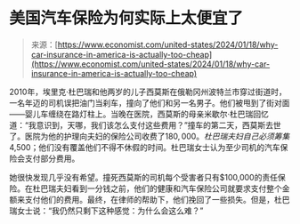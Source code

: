 <!--yml

category: 未分类

date: 2024-05-27 14:34:33

-->

# 美国汽车保险为何实际上太便宜了

> 来源：[https://www.economist.com/united-states/2024/01/18/why-car-insurance-in-america-is-actually-too-cheap](https://www.economist.com/united-states/2024/01/18/why-car-insurance-in-america-is-actually-too-cheap)

2010年，埃里克·杜巴瑞和他两岁的儿子西莫斯在俄勒冈州波特兰市穿过街道时，一名年迈的司机误把油门当刹车，撞向了他们和另一名男子。他们被甩到了街对面——婴儿车缠绕在路灯柱上。当晚在医院，西莫斯的母亲米歇尔·杜巴瑞回忆道：“我意识到，天哪，我们该怎么支付这些费用？”撞车的第二天，西莫斯去世了。医院为他的护理向夫妇的保险公司收费了$180,000。杜巴瑞夫妇自己必须筹集$4,500；他们没有覆盖他们不得不休假的时间。杜巴瑞女士认为至少司机的汽车保险会支付部分费用。

她很快发现几乎没有希望。撞死西莫斯的司机每个受害者只有$100,000的责任保险。在杜巴瑞夫妇看到一分钱之前，他们的健康和汽车保险公司就要求支付整个金额来支付他们的费用。最终，在律师的帮助下，他们挽回了一些损失。但是，杜巴瑞女士说：“我仍然只剩下这种感觉：为什么会这么难？”
